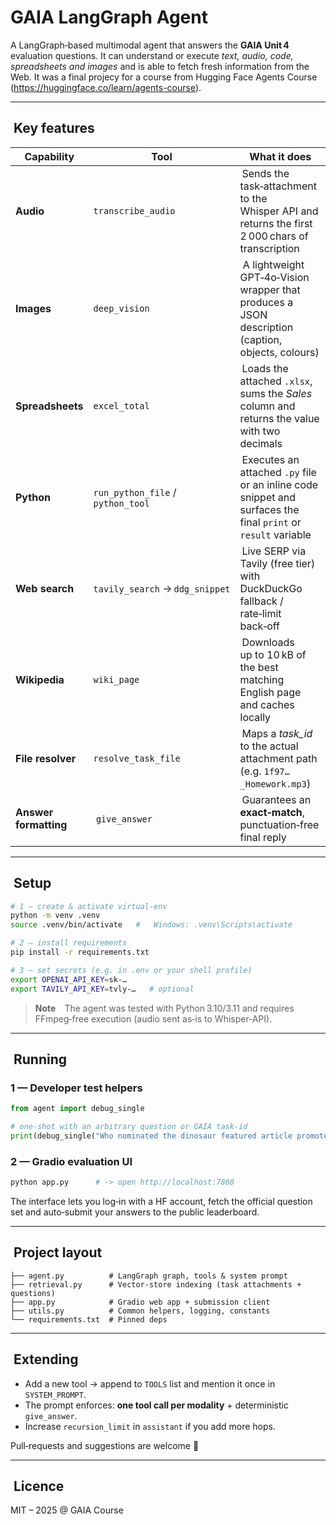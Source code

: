 # GAIA LangGraph Agent

A LangGraph‑based multimodal agent that answers the **GAIA Unit 4** evaluation questions.
It can understand or execute *text, audio, code, spreadsheets and images* and is able to fetch fresh information from the Web.
It was a final projecy for a course from Hugging Face Agents Course (https://huggingface.co/learn/agents-course).

---

##  Key features

| Capability            | Tool                              | What it does                                                                                                   |
| --------------------- | --------------------------------- | -------------------------------------------------------------------------------------------------------------- |
| **Audio**             | `transcribe_audio`                |  Sends the task‑attachment to the Whisper API and returns the first 2 000 chars of transcription               |
| **Images**            | `deep_vision`                     |  A lightweight GPT‑4o‑Vision wrapper that produces a JSON description (caption, objects, colours)              |
| **Spreadsheets**      | `excel_total`                     |  Loads the attached `.xlsx`, sums the *Sales* column and returns the value with two decimals                   |
| **Python**            | `run_python_file` / `python_tool` |  Executes an attached `.py` file or an inline code snippet and surfaces the final `print` or `result` variable |
| **Web search**        | `tavily_search` → `ddg_snippet`   |  Live SERP via Tavily (free tier) with DuckDuckGo fallback / rate‑limit back‑off                               |
| **Wikipedia**         | `wiki_page`                       |  Downloads up to 10 kB of the best matching English page and caches locally                                    |
| **File resolver**     | `resolve_task_file`               |  Maps a *task\_id* to the actual attachment path (e.g. `1f97…_Homework.mp3`)                                   |
| **Answer formatting** |  `give_answer`                    |  Guarantees an **exact‑match**, punctuation‑free final reply                                                   |

---

##  Setup

```bash
# 1 — create & activate virtual‑env
python -m venv .venv
source .venv/bin/activate   #   Windows: .venv\Scripts\activate

# 2 — install requirements
pip install -r requirements.txt

# 3 — set secrets (e.g. in .env or your shell profile)
export OPENAI_API_KEY=sk‑…
export TAVILY_API_KEY=tvly‑…   # optional
```

> **Note** The agent was tested with Python 3.10/3.11 and requires FFmpeg‑free
> execution (audio sent as‑is to Whisper‑API).

---

##  Running

### 1 — Developer test helpers

```python
from agent import debug_single

# one‑shot with an arbitrary question or GAIA task‑id
print(debug_single("Who nominated the dinosaur featured article promoted in Nov 2016?"))
```

### 2 — Gradio evaluation UI

```bash
python app.py      # -> open http://localhost:7860
```

The interface lets you log‑in with a HF account, fetch the official
question set and auto‑submit your answers to the public leaderboard.

---

##  Project layout

```
├── agent.py          # LangGraph graph, tools & system prompt
├── retrieval.py      # Vector‑store indexing (task attachments + questions)
├── app.py            # Gradio web app + submission client
├── utils.py          # Common helpers, logging, constants
└── requirements.txt  # Pinned deps
```

---

##  Extending

* Add a new tool → append to `TOOLS` list and mention it once in `SYSTEM_PROMPT`.
* The prompt enforces: **one tool call per modality** + deterministic `give_answer`.
* Increase `recursion_limit` in `assistant` if you add more hops.

Pull‑requests and suggestions are welcome 🙂

---

##  Licence

MIT – 2025 @ GAIA Course
